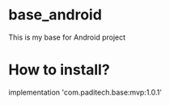 # base_android
This is my base for Android project

# How to install?


 implementation 'com.paditech.base:mvp:1.0.1'

